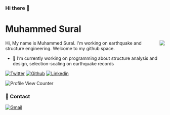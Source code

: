 ### Hi there 👋

# Muhammed Sural
<img align='right' src="https://github-readme-stats.vercel.app/api?username=muhammedsural&show_icons=true">

Hi, My name is Muhammed Sural. I'm working on earthquake and structure engineering. Welcome to my github space.
- 🔭 I’m currently working on programming about structure analysis and design, selection-scaling on earthquake records

[![Twitter](https://img.shields.io/twitter/follow/SuralMuhammet?style=social)](https://twitter.com/SuralMuhammet)
[![Github](https://img.shields.io/github/followers/muhammedsural?style=social)](https://github.com/muhammedsural)
[![Linkedin](https://img.shields.io/badge/-LinkedIn-blue?style=flat&logo=Linkedin&logoColor=white)](https://www.linkedin.com/in/muhammedsural/)

![Profile View Counter](https://komarev.com/ghpvc/?username=muhammedsural)

### 💬 Contact

[![Gmail](https://img.shields.io/badge/-Email-c14438?style=flat&logo=Gmail&logoColor=white)](mailto:muhammedsural@gmail.com)

<!--
**muhammedsural/muhammedsural** is a ✨ _special_ ✨ repository because its `README.md` (this file) appears on your GitHub profile.

Here are some ideas to get you started:

- 🔭 I’m currently working on ...
- 🌱 I’m currently learning ...
- 👯 I’m looking to collaborate on ...
- 🤔 I’m looking for help with ...
- 💬 Ask me about ...
- 📫 How to reach me: ...
- 😄 Pronouns: ...
- ⚡ Fun fact: ...
-->
